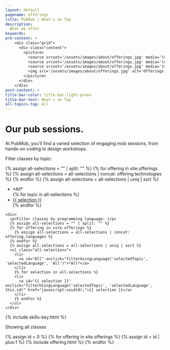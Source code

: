 ```yaml
---
layout: default
pagename: offerings
title: PubMob | What's on Tap
description:
  What we offer
keywords:
pre-content: >
    <div class="grid">
      <div class="content">
        <picture>
          <source srcset='/assets/images/about/offerings.jpg' media='(max-width: 1080px)'>
          <source srcset='/assets/images/about/offerings.jpg' media='(min-width: 960px)'>
          <source srcset='/assets/images/about/offerings.jpg' media='(min-width: 830px'>
          <img src='/assets/images/about/offerings.jpg' alt='Offerings'>
        </picture>
      </div>
    </div>
post-content: >
title-bar-color: title-bar-light-green
title-bar-text: What's on Tap
all-topics-tag: All
---
```

<h1 class="text-center">Our pub sessions.</h1>
<p>At PubMob, you'll find a varied selection of engaging mob sessions, from hands-on coding to design workshops.</p>

<script type="text/javascript">
  function setText(id, text) {
    var topicHeader = document.getElementById(id)
    topicHeader.innerHTML = text
  }

  function setFilterSelectionText(displayElement, filterSelection, description) {
    setText(displayElement, filterSelection == 'All' ? '' : description)
  }

  function renderIf(element, condition) {
    element.style.display = condition ? 'unset' : 'none'
  }

  function renderIfContains(element, items, filterSelection) {
    renderIf(element, filterSelection == 'All' || items.includes(filterSelection))
  }

  function renderPostsFor(filterSelection) {
    var id = 0;
    {% for offering in site.offerings %}
      var element = document.getElementById(++id)
      renderIfContains(element, {{ offering.technologies | jsonify }}, filterSelection)
    {% endfor %}
  }

  function filterUsingTopic(displayElement, languageDisplayElement, filterSelection) {
    setFilterSelectionText(displayElement, filterSelection, ` for topic ${filterSelection}`)
    renderPostsFor(filterSelection)
  }

  function filterUsingLanguage(displayElement, filterSelection) {
    setFilterSelectionText(displayElement, filterSelection, ` for programming language ${filterSelection}`)
    renderPostsFor(filterSelection)
  }
</script>

<!-- TODO rename technologies to topics in offerings MD files -->

<section class="class-legend">
  <article class="filters">
    <div>
      <p>Filter classes by topic: </p>
      {% assign all-selections = "" | split: "" %}
      {% for offering in site.offerings %}
        {% assign all-selections = all-selections | concat: offering.technologies %}
      {% endfor %}
      {% assign all-selections = all-selections | uniq | sort %}
      <ul class="all-selections">
        <li>
          <a id="All" onclick="filterUsingTopic('selectedTopic', 'selectedLanguage', 'All')">*All*</a>
        </li>
        {% for topic in all-selections %}
        <li>
          <a id="{{ selection }}" onclick="filterUsingTopic('selectedTopic', 'selectedLanguage', this.id)" href="javascript:void(0);">{{ selection }}</a>
        </li>
        {% endfor %}
      </ul>
    </div>

    <div>
      <p>Filter classes by programming language: </p>
      {% assign all-selections = "" | split: "" %}
      {% for offering in site.offerings %}
        {% assign all-selections = all-selections | concat: offering.languages %}
      {% endfor %}
      {% assign all-selections = all-selections | uniq | sort %}
      <ul class="all-selections">
        <li>
          <a id="All" onclick="filterUsingLanguage('selectedTopic', 'selectedLanguage', 'All')">*All*</a>
        </li>
        {% for selection in all-selections %}
        <li>
          <a id="{{ selection }}" onclick="filterUsingLanguage('selectedTopic', 'selectedLanguage', this.id)" href="javascript:void(0);">{{ selection }}</a>
        </li>
        {% endfor %}
      </ul>
    </div>
  </article>
  {% include skills-key.html %}
</section>

<p>Showing all classes<span id="selectedTopic" /></p>
{% assign id = 0 %}
{% for offering in site.offerings %}
  {% assign id = id | plus:1 %}
  {% include offering.html %}
{% endfor %}

